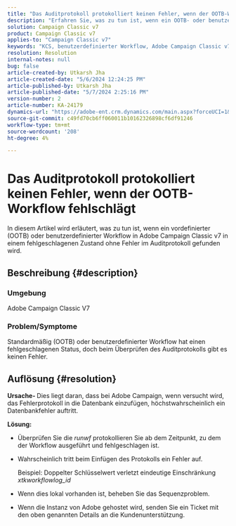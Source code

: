 ```yaml
---
title: "Das Auditprotokoll protokolliert keinen Fehler, wenn der OOTB-Workflow fehlschlägt."
description: "Erfahren Sie, was zu tun ist, wenn ein OOTB- oder benutzerdefinierter Workflow in der Adobe Campaign Classic fehlschlägt, aber keine Fehler im Auditprotokoll gefunden werden."
solution: Campaign Classic v7
product: Campaign Classic v7
applies-to: "Campaign Classic v7"
keywords: "KCS, benutzerdefinierter Workflow, Adobe Campaign Classic v7, Auditprotokoll, OOTB-Workflow, ACC"
resolution: Resolution
internal-notes: null
bug: false
article-created-by: Utkarsh Jha
article-created-date: "5/6/2024 12:24:25 PM"
article-published-by: Utkarsh Jha
article-published-date: "5/7/2024 2:25:16 PM"
version-number: 2
article-number: KA-24179
dynamics-url: "https://adobe-ent.crm.dynamics.com/main.aspx?forceUCI=1&pagetype=entityrecord&etn=knowledgearticle&id=ffbc5f91-a30b-ef11-9f89-000d3a32bd42"
source-git-commit: c49fd70cb6ff060011b10162326898cf6df91246
workflow-type: tm+mt
source-wordcount: '208'
ht-degree: 4%

---
```


# Das Auditprotokoll protokolliert keinen Fehler, wenn der OOTB-Workflow fehlschlägt


In diesem Artikel wird erläutert, was zu tun ist, wenn ein vordefinierter (OOTB) oder benutzerdefinierter Workflow in Adobe Campaign Classic v7 in einem fehlgeschlagenen Zustand ohne Fehler im Auditprotokoll gefunden wird.

## Beschreibung {#description}


### <b>Umgebung</b>

Adobe Campaign Classic V7



### <b>Problem/Symptome</b>

Standardmäßig (OOTB) oder benutzerdefinierter Workflow hat einen fehlgeschlagenen Status, doch beim Überprüfen des Auditprotokolls gibt es keinen Fehler.


## Auflösung {#resolution}


<b>Ursache- </b>Dies liegt daran, dass bei Adobe Campaign, wenn versucht wird, das Fehlerprotokoll in die Datenbank einzufügen, höchstwahrscheinlich ein Datenbankfehler auftritt.



<b>Lösung:</b>

- Überprüfen Sie die *runwf* protokollieren Sie ab dem Zeitpunkt, zu dem der Workflow ausgeführt und fehlgeschlagen ist.
- Wahrscheinlich tritt beim Einfügen des Protokolls ein Fehler auf.

  Beispiel: Doppelter Schlüsselwert verletzt eindeutige Einschränkung *xtkworkflowlog_id*
- Wenn dies lokal vorhanden ist, beheben Sie das Sequenzproblem.
- Wenn die Instanz von Adobe gehostet wird, senden Sie ein Ticket mit den oben genannten Details an die Kundenunterstützung.

